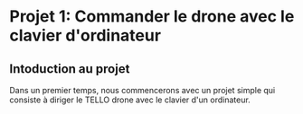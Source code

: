 # Projet 1: Commander le drone avec le clavier d'ordinateur

## Intoduction au projet

Dans un premier temps, nous commencerons avec un projet simple qui consiste à diriger le TELLO drone avec le clavier d'un ordinateur.

### 

